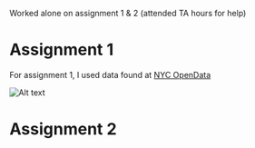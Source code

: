 Worked alone on assignment 1 & 2 (attended TA hours for help)


# Assignment 1

For assignment 1, I used data found at [NYC OpenData](https://data.cityofnewyork.us/Health/New-York-City-Leading-Causes-of-Death/jb7j-dtam)


![Alt text](https://lh3.googleusercontent.com/-LIilVUw0BCg/W-G2VyxsY0I/AAAAAAAABc4/lvOurXO_eu49DoVPhwvPTbHDdW-uBlx0QCL0BGAYYCw/h1054/2018-11-06.png)

# Assignment 2

